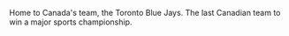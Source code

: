 Home to Canada's team, the Toronto Blue Jays. The last Canadian team to win a major sports championship.